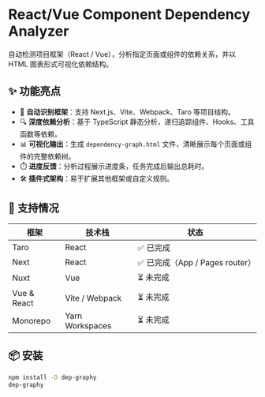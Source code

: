 # React/Vue Component Dependency Analyzer

自动检测项目框架（React / Vue），分析指定页面或组件的依赖关系，并以 HTML 图表形式可视化依赖结构。

## ✨ 功能亮点

- 🚀 **自动识别框架**：支持 Next.js、Vite、Webpack、Taro 等项目结构。
- 🔍 **深度依赖分析**：基于 TypeScript 静态分析，递归追踪组件、Hooks、工具函数等依赖。
- 📊 **可视化输出**：生成 `dependency-graph.html` 文件，清晰展示每个页面或组件的完整依赖树。
- ⏱️ **进度反馈**：分析过程展示进度条，任务完成后输出总耗时。
- 🛠️ **插件式架构**：易于扩展其他框架或自定义规则。

## 🧪 支持情况

| 框架        | 技术栈           | 状态                           |
|-------------|------------------|--------------------------------|
| Taro        | React            | ✅ 已完成                      |
| Next        | React            | ✅ 已完成（App / Pages router） |
| Nuxt        | Vue              | ⏳ 未完成                      |
| Vue & React | Vite / Webpack   | ⏳ 未完成                      |
| Monorepo    | Yarn Workspaces  | ⏳ 未完成                      |

## 📦 安装

```bash
npm install -D dep-graphy
dep-graphy